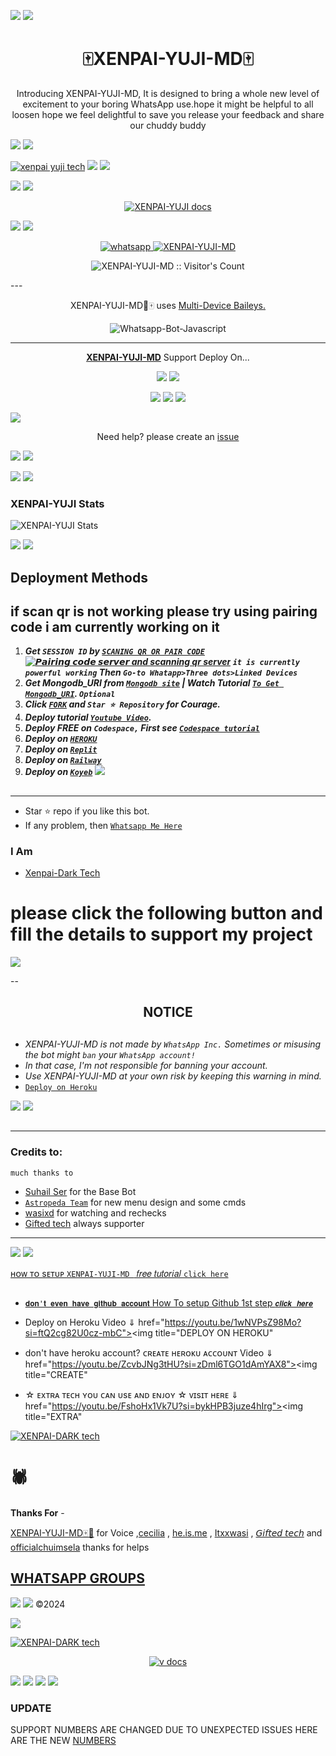 

<a><img src='https://i.imgur.com/LyHic3i.gif'/></a>
<a><img src='https://i.imgur.com/LyHic3i.gif'/></a>
<h1 align="center"> 🀄XENPAI-YUJI-MD🀄</h1> 
<p align="center"> Introducing XENPAI-YUJI-MD, It is designed to bring a whole new level of excitement to your boring WhatsApp use.hope it might be helpful to all loosen hope we feel delightful to save you release your feedback and share our chuddy buddy </p>
<a><img src='https://i.imgur.com/LyHic3i.gif'/></a>
<a><img src='https://i.imgur.com/LyHic3i.gif'/></a>

[![xenpai yuji tech](https://readme-typing-svg.demolab.com?font=Anton&size=30&pause=998&color=F3FFF&background=F7F2F20A&vCenter=true&random=false&width=465&lines=WAGWAN!🕷;thank+you+for+visiting+my+repo🪐;I+am+XENPAI+YUJI+MD〽️🌻;Deploy+my+bot+y'all🖤🀄)](https://github.com/DONNAKUKS)
<a><img src='https://i.imgur.com/LyHic3i.gif'/></a>
<a><img src='https://i.imgur.com/LyHic3i.gif'/></a>

<a><img src='https://i.imgur.com/LyHic3i.gif'/></a>
<a><img src='https://i.imgur.com/LyHic3i.gif'/></a>
<p align="center">
  <a href="https://github.com/Donnakuks/Xenpai-yuji">
    <img alt="XENPAI-YUJI docs" src="https://telegra.ph/file/668659900721c3ef948c5.jpg">
  </a>
</p>
    
<a><img src='https://i.imgur.com/LyHic3i.gif'/></a>
<a><img src='https://i.imgur.com/LyHic3i.gif'/></a>
   
   
<p align="center">
  <a href="https://wa.me/+254737308001?text=Hi+Bro--+I+Need+Help.+I+messaged+you+from+XENPAI-YUJI-md+Repo" target="_blank">
    <img alt="whatsapp" src="https://img.shields.io/badge/ Whatsapp -25D366?style=for-the-badge&logo=whatsapp&logoColor=white" />
 
  <a aria-label="XENPAI-YUKI-MD is free to use" href="https://github.com/Donnakuks/xenpai-yuji" target="_blank">
    <img alt="XENPAI-YUJI-MD" src="https://img.shields.io/youtube/channel/subscribers/UCU071AMRqcd5mfTdCgJFwPg" target="_blank" />
  </a>

</p>
<p align="center"><img src="https://profile-counter.glitch.me/{kingjux}/count.svg" alt="XENPAI-YUJI-MD :: Visitor's Count" /></p>
---




<p align="center"> XENPAI-YUJI-MD🌻🀄 uses
  <a href="https://github.com/adiwajshing/Baileys">Multi-Device Baileys.</a>
</p>
<p align="center">
  <img title="Whatsapp-Bot-Javascript" src="https://img.shields.io/badge/Javascript-363303?style=for-the-badge&logo=javascript&logoColor=c6c631"></img>
</p>

---

<p align="center">
  <a href="https://github.com/Donnakuks/Xenpai-yuji"><b>XENPAI-YUJI-MD</b></a> Support Deploy On...
</p>

<p align="center">
  <a href="https://github.com/Donnakuks/xenpai-yuji/blob/main/temp/deploy-on-vps.md"><img src="https://img.shields.io/badge/self hosting-3d1513?style=for-the-badge&logo=serverless&logoColor=FD5750"></a>
  <a href="https://railway.app/template/GZOvIe?referralCode=wVDLrh"><img src="https://img.shields.io/badge/railway-3e164f?style=for-the-badge&logo=railway&logoColor=0B0D0E"></a>
</p>
<p align="center">
  <a href="https://dashboard.heroku.com/new?template=https%3A%2F%2Fgithub.com%2FDonnakuks%2F xenpai-yuji-md"><img src="https://img.shields.io/badge/heroku-9d7acc?style=for-the-badge&logo=heroku&logoColor=430098"></a>
  <a href="https://xenpai-yuji-web01.vercel.app/replit.html"><img src="https://img.shields.io/badge/replit-253c99?style=for-the-badge&logo=replit&logoColor=F26207"></a>
  <a href="https://app.koyeb.com/apps/deploy?type=git&repository=github.com/Donnakuks/xenpai-yuji-md-md&branch=main&env[SESSION_ID]&env[OWNER_NUMBER]=255698101622&env[MONGODB_URI]&&env[OWNER_NAME]=XENPAI-YUJI-MD ᴛᴇᴄʜ&env[KOYEB_API]&env[PREFIX]=.&env[WAPRESENCE]&env[AUTO_READ_STATUS]=true&env[DISABLE_PM]=false&env[PACK_AUTHER]=whatsapp+bot&env[PACK_NAME]=XENPAI-YUJI-MD ᴛᴇᴄʜ&env[STYLE]=0&env[MODE]=private&env[READ_MESSAGE]=false&env[THEME]=XENPAI-YUJI-MD&env[WARN_COUNT]=3&env[BLOCK_JID]=null&env[TIME_ZONE]=Africa/Dodoma&name=Xenpai-Dark-tech&env[KOYEB_NAME]=xenpai-yuji-md&env[SUDO]=null&env[THUMB_IMAGE]=https://telegra.ph/file/ecb1a11c450276bf7d396.jpg"><img src="https://img.shields.io/badge/koyeb-033604?style=for-the-badge&logo=koyeb&logoColor=white"></a>
</p>
  <a href="https://youtu.be/3NdJb6_1cJM"><img src="https://img.shields.io/badge/CodeSpace-green?colorA=%23ff000&colorB=%23017e40&style=for-the-badge&logo=git&logoColor=white"></a>
</p>
<p align="center">Need help? please create an <a href="https://github.com/Donnakuks/xenpai-yuji/issues">issue</a></p>

 



<a><img src='https://i.imgur.com/LyHic3i.gif'/></a>
<a><img src='https://i.imgur.com/LyHic3i.gif'/></a>


<a><img src='https://i.imgur.com/LyHic3i.gif'/></a>
<a><img src='https://i.imgur.com/LyHic3i.gif'/></a>

 



<h3>XENPAI-YUJI Stats</h3>

![XENPAI-YUJI Stats](https://github-readme-stats.vercel.app/api/pin/?username=Donnakuks&repo=xenpai-yuji&show_owner=true&theme=dark)


    
   <a><img src='https://i.imgur.com/LyHic3i.gif'/></a>
   <a><img src='https://i.imgur.com/LyHic3i.gif'/></a>
## Deployment Methods
if scan qr is not working please try using pairing code i am currently working on it
---
1.  ***Get `SESSION ID` by [`SCANING QR OR PAIR CODE`](https:https://render-session-scanner-by-ibrahim-adams.onrender.com/)
<a href="https://render-session-scanner-by-ibrahim-adams.onrender.com/"><img title="𝙋𝙖𝙞𝙧𝙞𝙣𝙜 𝙘𝙤𝙙𝙚 𝙨𝙚𝙧𝙫𝙚𝙧 and scanning qr server" src="https://img.shields.io/badge/𝙥𝙖𝙞𝙧𝙞𝙣𝙜 𝙘𝙤𝙙𝙚 𝙨𝙚𝙧𝙫𝙚𝙧 and scanning qr server-h?color=green&style=for-the-badge&logo=msi"></a>
`it is currently powerful working`
Then `Go-to Whatapp>Three dots>Linked Devices`***
2.  ***Get Mongodb_URI from [`Mongodb site`](https://www.mongodb.com/) | Watch Tutorial [`To Get Mongodb_URI`](https://youtu.be/6rnftFl0fAI). `Optional`***
3.  ***Click [`FORK`](https://github.com/Donnakuks/xenpai-yuji/fork) and `Star ⭐ Repository` for Courage.***
4.  ***Deploy tutorial [`Youtube Video`](https://youtu.be/6rnftFl0fAI).***
5.  ***Deploy FREE on `Codespace,` First see [`Codespace tutorial`](https://youtu.be/3NdJb6_1cJM)***
6.  ***Deploy on [`HEROKU`](https://deploy-Xenpai-yuji-md.vercel.app/)***
7.  ***Deploy on [`Replit`](https://replit.com/github/Donnakuks/Xenpai-yuji-Md)***
8.  ***Deploy on [`Railway`](https://railway.app/template/GZOvIe?referralCode=wVDLrh)***
9.  ***Deploy on [`Koyeb`](https://app.koyeb.com/apps/deploy?type=git&repository=github.com/Donnakuks/Xenpai-itadori-md-Md&branch=main&env[SESSION_ID]&env[OWNER_NUMBER]=255698101622env[MONGODB_URI]&&env[OWNER_NAME]=Xenpai-Dark&env[KOYEB_API]&env[PREFIX]=.&env[WAPRESENCE]&env[AUTO_READ_STATUS]=false&env[DISABLE_PM]=false&env[PACK_AUTHER]=whatsapp+bot&env[PACK_NAME]=Venocyber+MD&env[STYLE]=0&env[MODE]=private&env[READ_MESSAGE]=false&env[THEME]=XENPAI-YUJI-MD=&env[WARN_COUNT]=3&env[BLOCK_JID]=null&env[TIME_ZONE]=Africa/Dodoma&name=Venocyber-md&env[KOYEB_NAME]=suhail-md&env[SUDO]=null&env[THUMB_IMAGE]=https://telegra.ph/file/ecb1a11c450276bf7d396.jpg)***
<a><img src='https://i.imgur.com/LyHic3i.gif'/></a>
##
---




- Star ⭐ repo if you like this bot.
- If any problem, then [`Whatsapp Me Here`](https://wa.me/message/254737308001)


### I Am
- [Xenpai-Dark Tech](https://github.com/donnakuks) 

# please click the following button  and  fill the details to support my project


<a href="https://www.buymeacoffee.com/venocyber"><img src="https://img.buymeacoffee.com/button-api/?text=Support this project&emoji=&slug=Donnakuks&button_colour=5F7FFF&font_colour=ffffff&font_family=Arial&outline_colour=000000&coffee_colour=FFDD00" /></a>

--


<h2 align="center">  NOTICE
</h2>
   
## 
- *XENPAI-YUJI-MD is not made by `WhatsApp Inc.` Sometimes or misusing the bot might `ban` your `WhatsApp account!`*
- *In that case, I'm not responsible for banning your account.*
- *Use XENPAI-YUJI-MD at your own risk by keeping this warning in mind.*
- [`Deploy on Heroku`]( https://dashboard.heroku.com/new?template=https://github.com/donnakuks/Xenpai-yuji)

<a><img src='https://i.imgur.com/LyHic3i.gif'/></a>
<a><img src='https://i.imgur.com/LyHic3i.gif'/></a>
##
---
### Credits to:
`much thanks to`
- [Suhail Ser](https://github.com/SuhailTechInfo) for the Base Bot
- [`Astropeda Team`](https://github.com/Astropeda) for new menu design and some cmds
- [wasixd](https://github.com/Itxxwasi) for watching and rechecks
- [Gifted tech](https://github.com/mouricedevs) always supporter

---

<a><img src='https://i.imgur.com/LyHic3i.gif'/></a>
<a><img src='https://i.imgur.com/LyHic3i.gif'/></a>


[ʜᴏᴡ ᴛᴏ sᴇᴛᴜᴘ `XENPAI-YUJI-MD ` 𝑓𝑟𝑒𝑒 𝑡𝑢𝑡𝑜𝑟𝑖𝑎𝑙 `𝚌𝚕𝚒𝚌𝚔 𝚑𝚎𝚛𝚎`](https://youtu.be/1wNVPsZ98Mo?si=jZSXgdBRyA00kjKl)
 
  ##
  
  * [`𝐝𝐨𝐧'𝐭 𝐞𝐯𝐞𝐧 𝐡𝐚𝐯𝐞 𝐠𝐢𝐭𝐡𝐮𝐛 𝐚𝐜𝐜𝐨𝐮𝐧𝐭` How To setup Github 1st step `𝒄𝒍𝒊𝒄𝒌 𝒉𝒆𝒓𝒆`](https://youtu.be/19v5VCx5fDk?si=l9GzHaJg8Vedj5ld)
  
 * Deploy on Heroku Video ⇓ href="https://youtu.be/1wNVPsZ98Mo?si=ftQ2cg82U0cz-mbC"><img title="DEPLOY ON HEROKU"
   
* don't have heroku account? ᴄʀᴇᴀᴛᴇ ʜᴇʀᴏᴋᴜ ᴀᴄᴄᴏᴜɴᴛ Video ⇓ href="https://youtu.be/ZcvbJNg3tHU?si=zDml6TGO1dAmYAX8"><img title="CREATE"
   
* ☆ ᴇxᴛʀᴀ ᴛᴇᴄʜ ʏᴏᴜ ᴄᴀɴ ᴜsᴇ ᴀɴᴅ ᴇɴᴊᴏʏ ☆ ᴠɪsɪᴛ ʜᴇʀᴇ ⇓ href="https://youtu.be/FshoHx1Vk7U?si=bykHPB3juze4hIrg"><img title="EXTRA"
   
[![XENPAI-DARK tech](https://readme-typing-svg.demolab.com?font=Anton&size=30&pause=998&color=F3FFF&background=F7F2F20A&vCenter=true&random=false&width=465&lines=thank+you+for+using+XENPAI+YUJI+MD🌻🀄)](https://github.com/Donnakuks)

<h1>🕷</h1> 
<b>Thanks For</b> -

 [XENPAI-YUJI-MD🀄🌻](https://wa.me/message/254737308001) for Voice ,[cecilia](https://youtu.be/1wNVPsZ98Mo?si=jZSXgdBRyA00kjKl) , [he.is.me](http://github.com/Donnakuks) , [Itxxwasi](https://wa.me/message/) , [𝘎𝘪𝘧𝘵𝘦𝘥 𝘵𝘦𝘤𝘩](https://wa.me/message/254737308001) and [officialchuimsela](https://wa.me/+254737308001) thanks for helps 

 ## [ WHATSAPP GROUPS ](honfvbijnhttps://chat.whatsapp.com/HSln3blDuuuKvC8njxyCCN)

<a><img src='https://i.imgur.com/LyHic3i.gif'/></a>
<a><img src='https://i.imgur.com/LyHic3i.gif'/></a>
©2024

<a><img src='https://i.imgur.com/LyHic3i.gif'/></a>


[![XENPAI-DARK tech](https://readme-typing-svg.demolab.com?font=Anton&size=30&pause=998&color=F1FFF&background=F7F2F20A&vCenter=true&random=false&width=465&lines=Goodluck+on+deploying;Bot+programmed+by+XENPAI+DARK🀄🌻)](https://github.com/Donnakuks)

<p align="center">
  <a href="https://github.com/Donnakuks/Xenpai-yuji">
    <img alt="v docs" src="https://telegra.ph/file/cee44afdef7cc2fc45d85.jpg">
  </a>
</p>
    
   <a><img src='https://i.imgur.com/LyHic3i.gif'/></a>
   <a><img src='https://i.imgur.com/LyHic3i.gif'/></a>
 <a><img src='https://i.imgur.com/LyHic3i.gif'/></a>
 <a><img src='https://i.imgur.com/LyHic3i.gif'/></a>

### UPDATE
SUPPORT NUMBERS ARE CHANGED DUE TO UNEXPECTED ISSUES HERE ARE THE NEW [NUMBERS](https://wa.me/254737308001?text=hi%20bro%20i%20saved%20your%20number%20save%20mine%20too%20i'm) 
